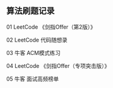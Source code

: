 ## 算法刷题记录

01
LeetCode 《剑指Offer（第2版）》

02
LeetCode 代码随想录

03
牛客 ACM模式练习

04
LeetCode 《剑指Offer（专项突击版）》

05
牛客 面试高频榜单